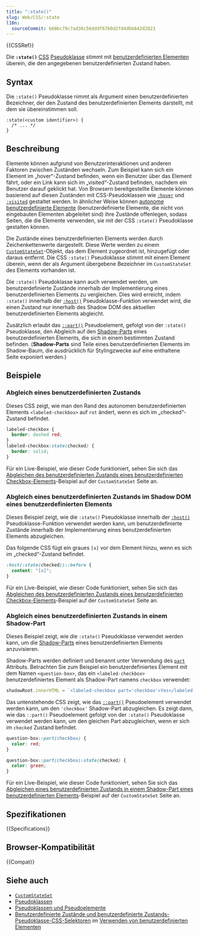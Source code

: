 ```yaml
---
title: ":state()"
slug: Web/CSS/:state
l10n:
  sourceCommit: b60bc79c7ad36c56dddf6760d2fd4dbb642d2023
---
```


{{CSSRef}}

Die **`:state()`** [CSS](/de/docs/Web/CSS) [Pseudoklasse](/de/docs/Web/CSS/Pseudo-classes) stimmt mit [benutzerdefinierten Elementen](/de/docs/Web/API/Web_components/Using_custom_elements) überein, die den angegebenen benutzerdefinierten Zustand haben.

## Syntax

Die `:state()` Pseudoklasse nimmt als Argument einen benutzerdefinierten Bezeichner, der den Zustand des benutzerdefinierten Elements darstellt, mit dem sie übereinstimmen soll.

```css-nolint
:state(<custom identifier>) {
  /* ... */
}
```

## Beschreibung

Elemente können aufgrund von Benutzerinteraktionen und anderen Faktoren zwischen Zuständen wechseln.
Zum Beispiel kann sich ein Element im „hover“-Zustand befinden, wenn ein Benutzer über das Element fährt, oder ein Link kann sich im „visited“-Zustand befinden, nachdem ein Benutzer darauf geklickt hat.
Von Browsern bereitgestellte Elemente können basierend auf diesen Zuständen mit CSS-Pseudoklassen wie [`:hover`](/de/docs/Web/CSS/:hover) und [`:visited`](/de/docs/Web/CSS/:visited) gestaltet werden.
In ähnlicher Weise können [autonome benutzerdefinierte Elemente](/de/docs/Web/API/Web_components/Using_custom_elements#types_of_custom_element) (benutzerdefinierte Elemente, die nicht von eingebauten Elementen abgeleitet sind) ihre Zustände offenlegen, sodass Seiten, die die Elemente verwenden, sie mit der CSS `:state()` Pseudoklasse gestalten können.

Die Zustände eines benutzerdefinierten Elements werden durch Zeichenkettenwerte dargestellt.
Diese Werte werden zu einem [`CustomStateSet`](/de/docs/Web/API/CustomStateSet)-Objekt, das dem Element zugeordnet ist, hinzugefügt oder daraus entfernt.
Die CSS `:state()` Pseudoklasse stimmt mit einem Element überein, wenn der als Argument übergebene Bezeichner im `CustomStateSet` des Elements vorhanden ist.

Die `:state()` Pseudoklasse kann auch verwendet werden, um benutzerdefinierte Zustände innerhalb der Implementierung eines benutzerdefinierten Elements zu vergleichen.
Dies wird erreicht, indem `:state()` innerhalb der [`:host()`](/de/docs/Web/CSS/:host_function) Pseudoklasse-Funktion verwendet wird, die einen Zustand nur innerhalb des Shadow DOM des aktuellen benutzerdefinierten Elements abgleicht.

Zusätzlich erlaubt das [`::part()`](/de/docs/Web/CSS/::part) Pseudoelement, gefolgt von der `:state()` Pseudoklasse, den Abgleich auf den [Shadow-Parts](/de/docs/Web/CSS/CSS_shadow_parts) eines benutzerdefinierten Elements, die sich in einem bestimmten Zustand befinden. (**Shadow-Parts** sind Teile eines benutzerdefinierten Elements im Shadow-Baum, die ausdrücklich für Stylingzwecke auf eine enthaltene Seite exponiert werden.)

## Beispiele

### Abgleich eines benutzerdefinierten Zustands

Dieses CSS zeigt, wie man den Rand des autonomen benutzerdefinierten Elements `<labeled-checkbox>` auf `rot` ändert, wenn es sich im „checked“-Zustand befindet.

```css
labeled-checkbox {
  border: dashed red;
}
labeled-checkbox:state(checked) {
  border: solid;
}
```

Für ein Live-Beispiel, wie dieser Code funktioniert, sehen Sie sich das [Abgleichen des benutzerdefinierten Zustands eines benutzerdefinierten Checkbox-Elements](/de/docs/Web/API/CustomStateSet#matching_the_custom_state_of_a_custom_checkbox_element)-Beispiel auf der `CustomStateSet` Seite an.

### Abgleich eines benutzerdefinierten Zustands im Shadow DOM eines benutzerdefinierten Elements

Dieses Beispiel zeigt, wie die `:state()` Pseudoklasse innerhalb der [`:host()`](/de/docs/Web/CSS/:host_function) Pseudoklasse-Funktion verwendet werden kann, um benutzerdefinierte Zustände innerhalb der Implementierung eines benutzerdefinierten Elements abzugleichen.

Das folgende CSS fügt ein graues `[x]` vor dem Element hinzu, wenn es sich im „checked“-Zustand befindet.

```css
:host(:state(checked))::before {
  content: "[x]";
}
```

Für ein Live-Beispiel, wie dieser Code funktioniert, sehen Sie sich das [Abgleichen des benutzerdefinierten Zustands eines benutzerdefinierten Checkbox-Elements](/de/docs/Web/API/CustomStateSet#matching_the_custom_state_of_a_custom_checkbox_element)-Beispiel auf der `CustomStateSet` Seite an.

### Abgleich eines benutzerdefinierten Zustands in einem Shadow-Part

Dieses Beispiel zeigt, wie die `:state()` Pseudoklasse verwendet werden kann, um die [Shadow-Parts](/de/docs/Web/CSS/CSS_shadow_parts) eines benutzerdefinierten Elements anzuvisieren.

Shadow-Parts werden definiert und benannt unter Verwendung des [`part`](/de/docs/Web/HTML/Global_attributes#part) Attributs.
Betrachten Sie zum Beispiel ein benutzerdefiniertes Element mit dem Namen `<question-box>`, das ein `<labeled-checkbox>` benutzerdefiniertes Element als Shadow-Part namens `checkbox` verwendet:

```js
shadowRoot.innerHTML = `<labeled-checkbox part='checkbox'>Yes</labeled-checkbox>`;
```

Das untenstehende CSS zeigt, wie das [`::part()`](/de/docs/Web/CSS/::part) Pseudoelement verwendet werden kann, um den `'checkbox'` Shadow-Part abzugleichen.
Es zeigt dann, wie das `::part()` Pseudoelement gefolgt von der `:state()` Pseudoklasse verwendet werden kann, um den gleichen Part abzugleichen, wenn er sich im `checked` Zustand befindet.

```css
question-box::part(checkbox) {
  color: red;
}

question-box::part(checkbox):state(checked) {
  color: green;
}
```

Für ein Live-Beispiel, wie dieser Code funktioniert, sehen Sie sich das [Abgleichen eines benutzerdefinierten Zustands in einem Shadow-Part eines benutzerdefinierten Elements](/de/docs/Web/API/CustomStateSet#matching_a_custom_state_in_a_shadow_part_of_a_custom_element)-Beispiel auf der `CustomStateSet` Seite an.

## Spezifikationen

{{Specifications}}

## Browser-Kompatibilität

{{Compat}}

## Siehe auch

- [`CustomStateSet`](/de/docs/Web/API/CustomStateSet)
- [Pseudoklassen](/de/docs/Web/CSS/Pseudo-classes)
- [Pseudoklassen und Pseudoelemente](/de/docs/Learn/CSS/Building_blocks/Selectors/Pseudo-classes_and_pseudo-elements)
- [Benutzerdefinierte Zustände und benutzerdefinierte Zustands-Pseudoklasse-CSS-Selektoren](/de/docs/Web/API/Web_components/Using_custom_elements#custom_states_and_custom_state_pseudo-class_css_selectors) im [Verwenden von benutzerdefinierten Elementen](/de/docs/Web/API/Web_components/Using_custom_elements)
